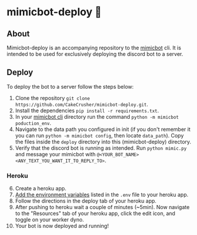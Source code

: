 # mimicbot-deploy 🤖
## About
Mimicbot-deploy is an accompanying repository to the [mimicbot](https://github.com/CakeCrusher/mimicbot) cli. It is intended to be used for exclusively deploying the discord bot to a server.
## Deploy
To deploy the bot to a server follow the steps below:
1. Clone the repository `git clone https://github.com/CakeCrusher/mimicbot-deploy.git`.
2. Install the dependencies `pip install -r requirements.txt`.
3. In your [mimicbot cli](https://github.com/CakeCrusher/mimicbot) directory run the command `python -m mimicbot poduction_env`.
4. Navigate to the data path you configured in init (if you don't remember it you can run `python -m mimicbot config`, then locate `data_path`). Copy the files inside the `deploy` directory into this (mimicbot-deploy) directory.
5. Verify that the discord bot is running as intended. Run `python mimic.py` and message your mimicbot with `@<YOUR_BOT_NAME> <ANY_TEXT_YOU_WANT_IT_TO_REPLY_TO>`.
### Heroku
6. Create a heroku app.
7. [Add the environment variables](https://devcenter.heroku.com/articles/config-vars#using-the-heroku-dashboard) listed in the `.env` file to your heroku app.
8. Follow the directions in the deploy tab of your heroku app.
9. After pushing to heroku wait a couple of minutes (~5min). Now navigate to the "Resources" tab of your heroku app, click the edit icon, and toggle on your worker dyno.
10. Your bot is now deployed and running!